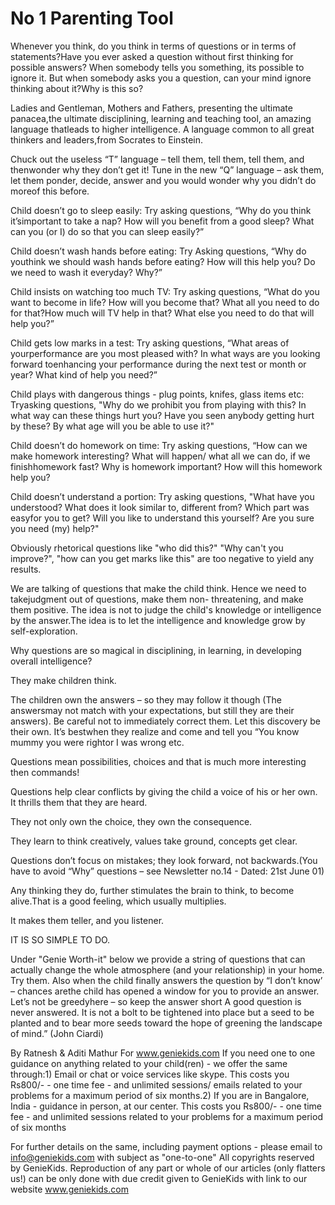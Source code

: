 No 1 Parenting Tool
===================
                    
Whenever you think, do you think in terms of questions or in terms of statements?Have you ever asked a question without first thinking for possible answers? When somebody tells you something, its possible to ignore it. But when somebody asks you a question, can your mind ignore thinking about it?Why is this so?
 
Ladies and Gentleman, Mothers and Fathers, presenting the ultimate panacea,the ultimate disciplining, learning and teaching tool, an amazing language thatleads to higher intelligence. A language common to all great thinkers and leaders,from Socrates to Einstein.

Chuck out the useless “T” language – tell them, tell them, tell them, and thenwonder why they don’t get it! Tune in the new “Q” language – ask them, let them ponder, decide, answer and you would wonder why you didn’t do moreof this before. 

Child doesn’t go to sleep easily: Try asking questions, “Why do you think it’simportant to take a nap? How will you benefit from a good sleep? What can you (or I) do so that you can sleep easily?”

Child doesn’t wash hands before eating: Try Asking questions, “Why do youthink we should wash hands before eating? How will this help you? Do we need to wash it everyday? Why?”

Child insists on watching too much TV: Try asking questions, “What do you want to become in life? How will you become that? What all you need to do for that?How much will TV help in that? What else you need to do that will help you?”

Child gets low marks in a test: Try asking questions, “What areas of yourperformance are you most pleased with? In what ways are you looking forward toenhancing your performance during the next test or month or year? What kind of help you need?” 

Child plays with dangerous things - plug points, knifes, glass items etc: Tryasking questions, "Why do we prohibit you from playing with this? In what way can these things hurt you? Have you seen anybody getting hurt by these? By what age will you be able to use it?" 

Child doesn’t do homework on time: Try asking questions, “How can we make homework interesting? What will happen/ what all we can do, if we finishhomework fast? Why is homework important? How will this homework help you? 

Child doesn’t understand a portion: Try asking questions, "What have you understood? What does it look similar to, different from? Which part was easyfor you to get? Will you like to understand this yourself? Are you sure you need (my) help?" 

Obviously rhetorical questions like "who did this?" "Why can't you improve?", "how can you get marks like this" are too negative to yield any results.

We are talking of questions that make the child think. Hence we need to takejudgment out of questions, make them non- threatening, and make them positive. The idea is not to judge the child's knowledge or intelligence by the answer.The idea is to let the intelligence and knowledge grow by self-exploration. 

Why questions are so magical in disciplining, in learning, in developing overall intelligence?

They make children think.

The children own the answers – so they may follow it though (The answersmay not match with your expectations, but still they are their answers). Be careful not to immediately correct them. Let this discovery be their own. It’s bestwhen they realize and come and tell you “You know mummy you were rightor I was wrong etc.

Questions mean possibilities, choices and that is much more interesting then commands!

Questions help clear conflicts by giving the child a voice of his or her own. It thrills them that they are heard.


They not only own the choice, they own the consequence.


They learn to think creatively, values take ground, concepts get clear.


Questions don’t focus on mistakes; they look forward, not backwards.(You have to avoid “Why” questions – see Newsletter no.14 - Dated: 21st June 01)


Any thinking they do, further stimulates the brain to think, to become alive.That is a good feeling, which usually multiplies.


 It makes them teller, and you listener.


IT IS SO SIMPLE TO DO. 


Under "Genie Worth-it" below we provide a string of questions that can actually change the whole atmosphere (and your relationship) in your home. Try them.
Also when the child finally answers the question by “I don’t know’ – chances arethe child has opened a window for you to provide an answer. Let’s not be greedyhere – so keep the answer short 
A good question is never answered. It is not a bolt to be tightened into place but a seed to be planted and to bear more seeds toward the hope of greening the landscape of mind.” (John Ciardi) 
 
By Ratnesh & Aditi Mathur
For www.geniekids.com
If you need one to one guidance on anything related to your child(ren) - we offer the same through:1) Email or chat or voice services like skype. This costs you Rs800/- - one time fee - and unlimited sessions/ emails related to your problems for a maximum period of six months.2) If you are in Bangalore, India - guidance in person, at our center. This costs you Rs800/- - one time fee - and unlimited sessions related to your problems for a maximum period of six months

For further details on the same, including payment options - please email to info@geniekids.com with subject as "one-to-one"
All copyrights reserved by GenieKids. Reproduction of any part or whole of our articles (only flatters us!) can be only done with due credit given to GenieKids with link to our website www.geniekids.com